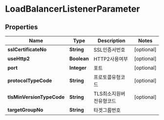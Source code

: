 
# LoadBalancerListenerParameter

## Properties
Name | Type | Description | Notes
------------ | ------------- | ------------- | -------------
**sslCertificateNo** | **String** | SSL인증서번호 |  [optional]
**useHttp2** | **Boolean** | HTTP2사용여부 |  [optional]
**port** | **Integer** | 포트 |  [optional]
**protocolTypeCode** | **String** | 프로토콜유형코드 |  [optional]
**tlsMinVersionTypeCode** | **String** | TLS최소지원버전유형코드 |  [optional]
**targetGroupNo** | **String** | 타겟그룹번호 | 



